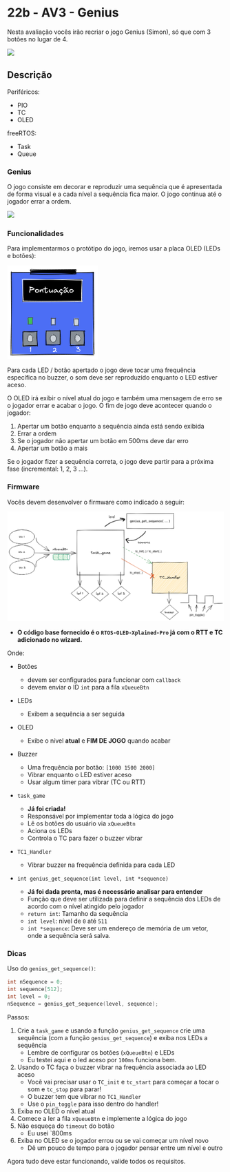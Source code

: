 # 22b - AV3 - Genius

Nesta avaliação vocês irão recriar o jogo Genius (Simon), só que com 3 botões no lugar de 4.

![](https://external-content.duckduckgo.com/iu/?u=https%3A%2F%2Fmedia.mileskimball.com%2Fimages%2Fp350854b.jpg&f=1&nofb=1&ipt=e6f6666673727671295f10315993e6429a66d375e9e2838db6ca4fc0ec662719&ipo=images)

## Descrição

Periféricos:

- PIO
- TC
- OLED

freeRTOS:

- Task
- Queue

### Genius

O jogo consiste em decorar e reproduzir uma sequência que é apresentada de forma visual e a cada nível a sequência fica maior. O jogo continua até o jogador errar a ordem.

[![](https://img.youtube.com/vi/NuTTUBVw2sE/maxresdefault.jpg)](https://www.youtube.com/embed/NuTTUBVw2sE)


### Funcionalidades

Para implementarmos o protótipo do jogo, iremos usar a placa OLED (LEDs e botões):

![](oled.png)

Para cada LED / botão apertado o jogo deve tocar uma frequência específica no buzzer, o som deve ser reproduzido enquanto o LED estiver aceso. 

O OLED irá exibir o nível atual do jogo e também uma mensagem de erro se o jogador errar e acabar o jogo. O fim de jogo deve acontecer quando o jogador:

1. Apertar um botão enquanto a sequência ainda está sendo exibida
1. Errar a ordem
1. Se o jogador não apertar um botão em 500ms deve dar erro
1. Apertar um botão a mais

Se o jogador fizer a sequência correta, o jogo deve partir para a próxima fase (incremental: 1, 2, 3 ...).

### Firmware

Vocês devem desenvolver o firmware como indicado a seguir:

![](firmware.png)

- **O código base fornecido é o `RTOS-OLED-Xplained-Pro` já com o RTT e TC adicionado no wizard.**

Onde:

- Botões
  - devem ser configurados para funcionar com `callback`
  - devem enviar o ID `int` para a fila `xQueueBtn` 

- LEDs
  - Exibem a sequência a ser seguida
  
- OLED
  - Exibe o nível **atual** e **FIM DE JOGO** quando acabar

- Buzzer
  - Uma frequência por botão: `[1000 1500 2000]`
  - Vibrar enquanto o LED estiver aceso
  - Usar algum timer para vibrar (TC ou RTT)

- `task_game`
  - **Já foi criada!**
  - Responsável por implementar toda a lógica do jogo
  - Lê os botões do usuário via `xQueueBtn`
  - Aciona os LEDs 
  - Controla o TC para fazer o buzzer vibrar
  
- `TC1_Handler`
  - Vibrar buzzer na frequência definida para cada LED 

- `int genius_get_sequence(int level, int *sequence)`
  - **Já foi dada pronta, mas é necessário analisar para entender**
  - Função que deve ser utilizada para definir a sequência dos LEDs de acordo com o nível atingido pelo jogador
  - `return int`: Tamanho da sequência 
  - `int level`: nível de `0` até `511`
  - `int *sequence`: Deve ser um endereço de memória de um vetor, onde a sequência será salva.

### Dicas

Uso do `genius_get_sequence()`:

``` c
int nSequence = 0;
int sequence[512];
int level = 0;
nSequence = genius_get_sequence(level, sequence);
```

Passos:

1. Crie a `task_game` e usando a função `genius_get_sequence` crie uma sequência (com a função `genius_get_sequence`) e exiba nos LEDs a sequência
    - Lembre de configurar os botões (`xQueueBtn`) e LEDs
    - Eu testei aqui e o led aceso por `100ms` funciona bem.
1. Usando o TC faça o buzzer vibrar na frequência associada ao LED aceso 
    - Você vai precisar usar o `TC_init` e `tc_start` para começar a tocar o som e `tc_stop` para parar!
    - O buzzer tem que vibrar no `TC1_Handler`
    - Use o `pin_toggle` para isso dentro do handler!
1. Exiba no OLED o nível atual
1. Comece a ler a fila `xQueueBtn` e implemente a lógica do jogo
1. Não esqueça do `timeout` do botão
     - Eu usei `800ms
1. Exiba no OLED se o jogador errou ou se vai começar um nível novo
    - Dê um pouco de tempo para o jogador pensar entre um nível e outro 

Agora tudo deve estar funcionando, valide todos os requisitos.
